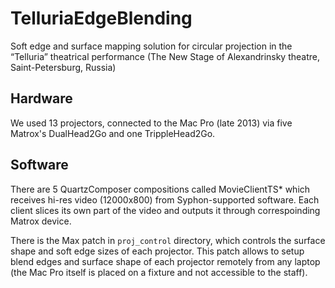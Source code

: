 TelluriaEdgeBlending
====================

Soft edge and surface mapping solution for circular projection in the “Telluria” theatrical performance (The New Stage of Alexandrinsky theatre, Saint-Petersburg, Russia)

## Hardware

We used 13 projectors, connected to the Mac Pro (late 2013)
via five Matrox's DualHead2Go and one TrippleHead2Go.

## Software

There are 5 QuartzComposer compositions called MovieClientTS* which receives
hi-res video (12000x800) from Syphon-supported software. Each client slices its
own part of the video and outputs it through correspoinding Matrox device.

There is the Max patch in `proj_control` directory, which controls the surface
shape and soft edge sizes of each projector. This patch allows to setup blend edges
and surface shape of each projector remotely from any laptop (the Mac Pro itself
is placed on a fixture and not accessible to the staff).
